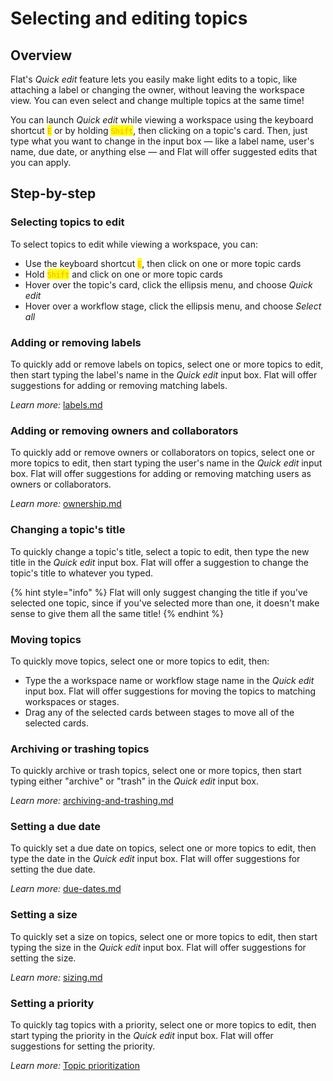 # Selecting and editing topics

## Overview

Flat's _Quick edit_ feature lets you easily make light edits to a topic, like attaching a label or changing the owner, without leaving the workspace view. You can even select and change multiple topics at the same time!

You can launch _Quick edit_ while viewing a workspace using the keyboard shortcut <mark style="color:orange;background-color:yellow;">`E`</mark> or by holding <mark style="color:orange;background-color:yellow;">`Shift`</mark>, then clicking on a topic's card. Then, just type what you want to change in the input box — like a label name, user's name, due date, or anything else — and Flat will offer suggested edits that you can apply.

## Step-by-step

### Selecting topics to edit

To select topics to edit while viewing a workspace, you can:

* Use the keyboard shortcut <mark style="color:orange;background-color:yellow;">`E`</mark>, then click on one or more topic cards
* Hold <mark style="color:orange;background-color:yellow;">`Shift`</mark> and click on one or more topic cards
* Hover over the topic's card, click the ellipsis menu, and choose _Quick edit_
* Hover over a workflow stage, click the ellipsis menu, and choose _Select all_

### Adding or removing labels

To quickly add or remove labels on topics, select one or more topics to edit, then start typing the label's name in the _Quick edit_ input box. Flat will offer suggestions for adding or removing matching labels.

_Learn more:_ [labels.md](labels.md "mention")

### Adding or removing owners and collaborators

To quickly add or remove owners or collaborators on topics, select one or more topics to edit, then start typing the user's name in the _Quick edit_ input box. Flat will offer suggestions for adding or removing matching users as owners or collaborators.

_Learn more:_ [ownership.md](ownership.md "mention")

### Changing a topic's title

To quickly change a topic's title, select a topic to edit, then type the new title in the _Quick edit_ input box. Flat will offer a suggestion to change the topic's title to whatever you typed.

{% hint style="info" %}
Flat will only suggest changing the title if you've selected one topic, since if you've selected more than one, it doesn't make sense to give them all the same title!
{% endhint %}

### Moving topics

To quickly move topics, select one or more topics to edit, then:

* Type the a workspace name or workflow stage name in the _Quick edit_ input box. Flat will offer suggestions for moving the topics to matching workspaces or stages.
* Drag any of the selected cards between stages to move all of the selected cards.

### Archiving or trashing topics

To quickly archive or trash topics, select one or more topics, then start typing either "archive" or "trash" in the _Quick edit_ input box.

_Learn more:_ [archiving-and-trashing.md](archiving-and-trashing.md "mention")

### Setting a due date

To quickly set a due date on topics, select one or more topics to edit, then type the date in the _Quick edit_ input box. Flat will offer suggestions for setting the due date.

_Learn more:_ [due-dates.md](due-dates.md "mention")

### Setting a size

To quickly set a size on topics, select one or more topics to edit, then start typing the size in the _Quick edit_ input box. Flat will offer suggestions for setting the size.

_Learn more:_ [sizing.md](sizing.md "mention")

### Setting a priority

To quickly tag topics with a priority, select one or more topics to edit, then start typing the priority in the _Quick edit_ input box. Flat will offer suggestions for setting the priority.

_Learn more:_ [Topic prioritization](prioritization.md)
